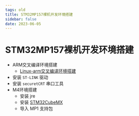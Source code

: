 ```yaml
---
tags: old
title: STM32MP157裸机开发环境搭建
sidebar: false
date: 2023-06-05
---
```

# STM32MP157裸机开发环境搭建

- ARM交叉编译环境搭建
	- [Linux-arm交叉编译环境搭建](Linux-arm交叉编译环境搭建.md)
- 安装 `ST-LINK` 驱动
- 安装 `securetCRT` 串口工具
- M4环境搭建
	- 安装 jre
	- 安装 [STM32CubeMX](https://www.st.com/zh/development-tools/stm32cubemx.html)
	- 导入 MP1 支持包